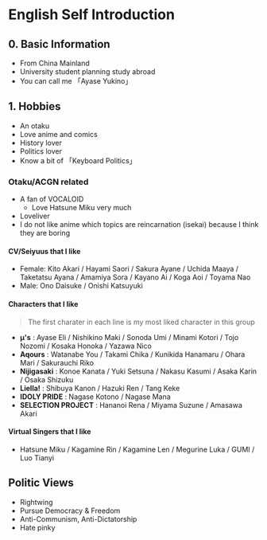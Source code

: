 # English Self Introduction
## 0. Basic Information
- From China Mainland
- University student planning study abroad
- You can call me 「Ayase Yukino」

## 1. Hobbies
- An otaku
- Love anime and comics
- History lover
- Politics lover
- Know a bit of 「Keyboard Politics」

### Otaku/ACGN related
- A fan of VOCALOID
  - Love Hatsune Miku very much
- Loveliver
- I do not like anime which topics are reincarnation (isekai) because I think they are boring

#### CV/Seiyuus that I like
- Female: Kito Akari / Hayami Saori / Sakura Ayane / Uchida Maaya / Taketatsu Ayana / Amamiya Sora / Kayano Ai / Koga Aoi / Toyama Nao
- Male: Ono Daisuke / Onishi Katsuyuki

#### Characters that I like
> The first charater in each line is my most liked character in this group
- **μ's** : Ayase Eli / Nishikino Maki / Sonoda Umi / Minami Kotori / Tojo Nozomi / Kosaka Honoka / Yazawa Nico
- **Aqours** : Watanabe You / Takami Chika / Kunikida Hanamaru / Ohara Mari / Sakurauchi Riko
- **Nijigasaki** : Konoe Kanata / Yuki Setsuna / Nakasu Kasumi / Asaka Karin / Osaka Shizuku
- **Liella!** : Shibuya Kanon / Hazuki Ren / Tang Keke
- **IDOLY PRIDE** : Nagase Kotono / Nagase Mana
- **SELECTION PROJECT** : Hananoi Rena / Miyama Suzune / Amasawa Akari

#### Virtual Singers that I like
- Hatsune Miku / Kagamine Rin / Kagamine Len / Megurine Luka / GUMI / Luo Tianyi

## Politic Views
- Rightwing
- Pursue Democracy & Freedom
- Anti-Communism, Anti-Dictatorship
- Hate pinky
